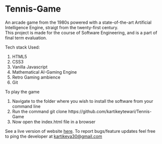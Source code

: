 # Tennis-Game
An arcade game from the 1980s powered with a state-of-the-art Artificial Intelligence Engine, straigt from the twenty-first century.<br>
This project is made for the course of Software Engineering, and is a part of final term evaluation.

Tech stack Used:
<ol>
<li> HTML5 </li>
<li> CSS3 </li>
<li> Vanilla Javascript </li>
<li> Mathematical AI-Gaming Engine </li>
<li> Retro Gaming ambience </li>
<li> Git </li>
</ol>

To play the game
<ol>
<li> Navigate to the folder where you wish to install the software from your command line </li>
<li> Run the command git clone https://github.com/kartikeytewari/Tennis-Game </li>
<li> Now open the index.html file in a browser </li>
</ol>

See a live version of website <a href="https://kartikeytewari.github.io/Tennis-Game/">here</a>.
To report bugs/feature updates feel free to ping the developer at kartikeya30@gmail.com